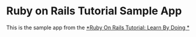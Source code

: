 # Ruby on Rails Tutorial Sample App #

This is the sample app from the [*Ruby On Rails Tutorial: Learn By Doing *](http://rubytutorial.org)
